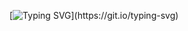 
[![Typing SVG](https://readme-typing-svg.demolab.com?font=Fira+Code&weight=600&duration=4000&pause=500&color=1B7CC5&width=435&lines=Hi+there%2C+I'm+Phyo+Khant+Kyaw;Let's+explore+my+coding+journey!)](https://git.io/typing-svg)

